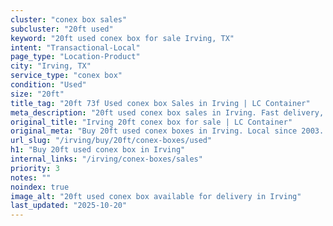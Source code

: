 ```yaml
---
cluster: "conex box sales"
subcluster: "20ft used"
keyword: "20ft used conex box for sale Irving, TX"
intent: "Transactional-Local"
page_type: "Location-Product"
city: "Irving, TX"
service_type: "conex box"
condition: "Used"
size: "20ft"
title_tag: "20ft 73f Used conex box Sales in Irving | LC Container"
meta_description: "20ft used conex box sales in Irving. Fast delivery, competitive pricing. Serving conex boxes area. Quote ID: WEU. Call (214) 524-4168 for your free quote today."
original_title: "Irving 20ft conex box for sale | LC Container"
original_meta: "Buy 20ft used conex boxes in Irving. Local since 2003. New & used inventory. Fast delivery. Get your free quote — call (214) 524-4168 today."
url_slug: "/irving/buy/20ft/conex-boxes/used"
h1: "Buy 20ft used conex box in Irving"
internal_links: "/irving/conex-boxes/sales"
priority: 3
notes: ""
noindex: true
image_alt: "20ft used conex box available for delivery in Irving"
last_updated: "2025-10-20"
---
```


<!-- TODO: Add unique city/inventory copy, images, and internal links here. -->
